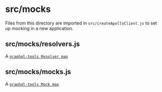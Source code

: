 # src/mocks

Files from this directory are imported in `src/createApolloClient.js`
to set up mocking in a new application.

## src/mocks/resolvers.js

A [`graphql-tools Resolver map`](https://www.apollographql.com/docs/graphql-tools/resolvers#Resolver-map)

## src/mocks/mocks.js

A [`graphql-tools Mock map`](https://www.apollographql.com/docs/graphql-tools/mocking.html#Customizing-mocks)
